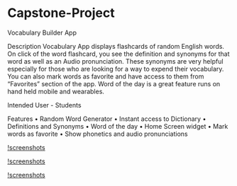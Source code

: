 # Capstone-Project
Vocabulary Builder App

Description
Vocabulary App displays flashcards of random English words. On click of the word flashcard, you see the definition and synonyms for that word as well as an Audio pronunciation. These synonyms are very helpful especially for those who are looking for a way to expend their vocabulary. You can also mark words as favorite and have access to them from “Favorites” section of the app.
Word of the day is a great feature runs on hand held mobile and wearables.

Intended User - Students

Features
• Random Word Generator
• Instant access to Dictionary
• Definitions and Synonyms
• Word of the day
• Home Screen widget
• Mark words as favorite
• Show phonetics and audio pronunciations


[!screenshots](https://cloud.githubusercontent.com/assets/15528375/19823297/b3cb9a58-9d1c-11e6-8e70-324f0bfb9408.png)

[!screenshots](https://cloud.githubusercontent.com/assets/15528375/19823296/b3cb8ce8-9d1c-11e6-8632-b893feb942d8.png)

[!screenshots](https://cloud.githubusercontent.com/assets/15528375/19823314/c6199c78-9d1c-11e6-907e-25170ea61b4d.png)
